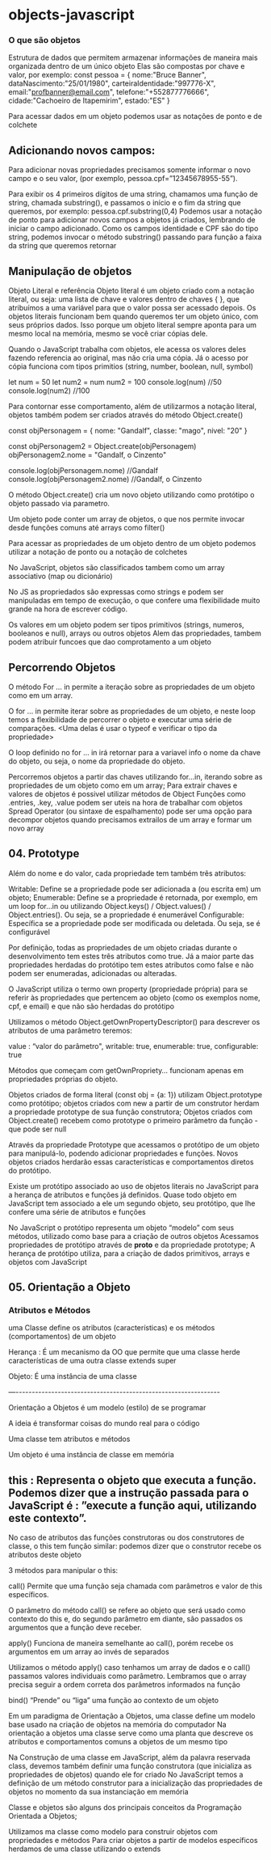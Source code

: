 # objects-javascript

### O que são objetos
Estrutura de dados que permitem armazenar informações de maneira mais organizada dentro de um único objeto
Elas são compostas por chave e valor, por exemplo:
const pessoa = {
   nome:"Bruce Banner",
   dataNascimento:"25/01/1980",
   carteiraIdentidade:"997776-X",
   email:"profbanner@email.com",
   telefone:"+552877776666",
   cidade:"Cachoeiro de Itapemirim",
   estado:"ES"
}

Para acessar dados em um objeto podemos usar as notações de ponto e de colchete



## Adicionando novos campos:

Para adicionar novas propriedades precisamos somente informar o novo campo e o seu valor, (por exemplo, pessoa.cpf=”12345678955-55”).

Para exibir os 4 primeiros dígitos de uma string, chamamos uma função de string, chamada substring(), e passamos o início e o fim da string que queremos, por exemplo: pessoa.cpf.substring(0,4)
Podemos usar a notação de ponto para adicionar novos campos a objetos já criados, lembrando de iniciar o campo adicionado. Como os campos identidade e CPF são do tipo string, podemos invocar o método substring() passando para função a faixa da string que queremos retornar


## Manipulação de objetos

Objeto Literal e referência
Objeto literal é um objeto criado com a notação literal, ou seja: uma lista de chave e valores dentro de chaves { }, que atribuímos a uma variável para que o valor possa ser acessado depois. Os objetos literais funcionam bem quando queremos ter um objeto único, com seus próprios dados. Isso porque um objeto literal sempre aponta para um mesmo local na memória, mesmo se você criar cópias dele.

Quando o JavaScript trabalha com objetos, ele acessa os valores deles fazendo referencia ao original, mas não cria uma cópia. Já o acesso por cópia funciona com tipos primitios (string, number, boolean, null, symbol)

let num = 50
let num2 = num
num2 = 100
console.log(num) //50
console.log(num2) //100

Para contornar esse comportamento, além de utilizarmos a notação literal, objetos também podem ser criados através do método Object.create()

const objPersonagem = {
 nome: "Gandalf",
 classe: "mago",
 nivel: "20"
}

const objPersonagem2 = Object.create(objPersonagem)
objPersonagem2.nome = "Gandalf, o Cinzento"

console.log(objPersonagem.nome) //Gandalf
console.log(objPersonagem2.nome) //Gandalf, o Cinzento


O método Object.create() cria um novo objeto utilizando como protótipo o objeto passado via parametro.

Um objeto pode conter um array de objetos, o que nos permite invocar desde funções comuns até arrays como filter()

Para acessar as propriedades de um objeto dentro de um objeto podemos utilizar a notação de ponto ou a notação de colchetes

No JavaScript, objetos são classificados tambem como um array associativo (map ou dicionário)

No JS as propriedados são expressas como strings e podem ser manipuladas em tempo de execução, o que confere uma flexibilidade muito grande na hora de escrever código.

Os valores em um objeto podem ser tipos primitivos (strings, numeros, booleanos e null), arrays ou outros objetos
Alem das propriedades, tambem podem atribuir funcoes que dao comprotamento a um objeto


## Percorrendo Objetos

O método For … in permite a iteração sobre as propriedades de um objeto como em um array.


O for … in permite iterar sobre as propriedades de um objeto, e neste loop temos a flexibilidade de percorrer o objeto e executar uma série de comparações. <Uma delas é usar o typeof e verificar o tipo da propriedade>

O loop definido no for … in irá retornar para a variavel info o nome da chave do objeto, ou seja, o nome da propriedade do objeto.


Percorremos objetos a partir das chaves utilizando for…in, iterando sobre as propriedades de um objeto como em um array;
Para extrair chaves e valores de objetos é possivel utilizar métodos de Object
Funções como .entries, .key, .value podem ser uteis na hora de trabalhar com objetos
Spread Operator (ou sintaxe de espalhamento) pode ser uma opção para decompor objetos quando precisamos extrailos de um array e formar um novo array

## 04. Prototype

Além do nome e do valor, cada propriedade tem também três atributos:

Writable: Define se a propriedade pode ser adicionada a (ou escrita em) um objeto;
Enumerable: Define se a propriedade é retornada, por exemplo, em um loop for…in ou utilizando Object.keys() / Object.values() / Object.entries().  Ou seja, se a propriedade é enumerável
Configurable: Específica se a propriedade pode ser modificada ou deletada. Ou seja, se é configurável

Por definição, todas as propriedades de um objeto criadas durante o desenvolvimento tem estes três atributos como true. Já a maior parte das propriedades herdadas do protótipo tem estes atributos como false e não podem ser enumeradas, adicionadas ou alteradas.

O JavaScript utiliza o termo own property (propriedade própria) para se referir às propriedades que pertencem ao objeto (como os exemplos nome, cpf, e email) e que não são herdadas do protótipo

Utilizamos o método Object.getOwnPropertyDescriptor() para descrever os atributos de uma parâmetro teremos:

value : “valor do parâmetro",
writable: true,
enumerable: true,
configurable: true

Métodos que começam com getOwnPropriety… funcionam apenas em propriedades próprias do objeto.

Objetos criados de forma literal (const obj = {a: 1}) utilizam Object.prototype como protótipo; objetos criados com new a partir de um construtor herdam a propriedade prototype de sua função construtora; Objetos criados com Object.create() recebem como prototype o primeiro parâmetro da função - que pode ser null


Através da propriedade Prototype que acessamos o protótipo de um objeto para manipulá-lo, podendo adicionar propriedades e funções. Novos objetos criados herdarão essas características e comportamentos diretos do protótipo.

Existe um protótipo associado ao uso de objetos literais no JavaScript para a herança de atributos e funções já definidos. Quase todo objeto em JavaScript tem associado a ele um segundo objeto, seu protótipo, que lhe confere uma série de atributos e funções



No JavaScript o protótipo representa um objeto “modelo” com seus métodos, utilizado como base para a criação de outros objetos
Acessamos propriedades de protótipo através de __proto__ e da propriedade prototype;
A herança de protótipo utiliza, para a criação de dados primitivos, arrays e objetos com JavaScript


## 05. Orientação a Objeto

### Atributos e Métodos

uma Classe define os atributos (características) e os métodos (comportamentos) de um objeto

Herança : É um mecanismo da OO que permite que uma classe herde características de uma outra classe extends
super


Objeto: É uma instância de uma classe

—---------------------------------------------------------------

Orientação a Objetos é um modelo (estilo) de se programar

A ideia é transformar coisas do mundo real para o código

Uma classe tem atributos e métodos

Um objeto é uma instância de classe em memória




## this : Representa o objeto que executa a função. Podemos dizer que a instrução passada para o JavaScript é : ”execute a função aqui, utilizando este contexto”.
No caso de atributos das funções construtoras ou dos construtores de classe, o this tem função similar: podemos dizer que o construtor recebe os atributos deste objeto

3 métodos para manipular o this:

call()
Permite que uma função seja chamada com parâmetros e valor de this específicos.

O parâmetro do método call() se refere ao objeto que será usado como contexto do this e, do segundo parâmetro em diante, são passados os argumentos que a função deve receber. 

apply()
Funciona de maneira semelhante ao call(), porém recebe os argumentos em um array ao invés de separados

Utilizamos o método apply() caso tenhamos um array de dados e o call() passamos valores individuais como parâmetro. Lembramos que o array precisa seguir a ordem correta dos parâmetros informados na função

bind()
“Prende” ou “liga” uma função ao contexto de um objeto


Em um paradigma de Orientação a Objetos, uma classe define um modelo base usado na criação de objetos na memória do computador
    Na orientação a objetos uma classe serve como uma planta que descreve os atributos e comportamentos comuns a objetos de um mesmo tipo

Na Construção de uma classe em JavaScript, além da palavra reservada class, devemos também definir uma função construtora (que inicializa as propriedades de objetos) quando ele for criado
    No JavaScript temos a definição de um método construtor para a inicialização das propriedades de objetos no momento da sua instanciação em memória


Classe e objetos são alguns dos principais conceitos da Programação Orientada a Objetos;

Utilizamos ma classe como modelo para construir objetos com propriedades e métodos
Para criar objetos a partir de modelos específicos herdamos de uma classe utilizando o extends 